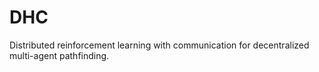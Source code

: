 # DHC

Distributed reinforcement learning with communication for decentralized multi-agent pathfinding.


